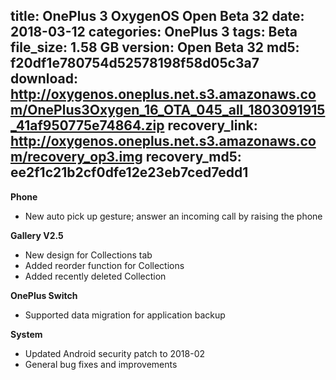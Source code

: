 title: OnePlus 3 OxygenOS Open Beta 32
date: 2018-03-12
categories: OnePlus 3
tags: Beta
file_size: 1.58 GB
version: Open Beta 32
md5: f20df1e780754d52578198f58d05c3a7
download: http://oxygenos.oneplus.net.s3.amazonaws.com/OnePlus3Oxygen_16_OTA_045_all_1803091915_41af950775e74864.zip
recovery_link: http://oxygenos.oneplus.net.s3.amazonaws.com/recovery_op3.img
recovery_md5: ee2f1c21b2cf0dfe12e23eb7ced7edd1
---
**Phone**
* New auto pick up gesture; answer an incoming call by raising the phone

**Gallery V2.5**
* New design for Collections tab
* Added reorder function for Collections
* Added recently deleted Collection

**OnePlus Switch**
* Supported data migration for application backup

**System**
* Updated Android security patch to 2018-02
* General bug fixes and improvements

